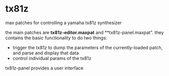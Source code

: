 # tx81z
max patches for controlling a yamaha tx81z synthesizer

the main patches are **tx81z-editor.maxpat** and **tx81z-panel.maxpat". they contains the basic functionality to do two things:
* trigger the tx81z to dump the parameters of the currently-loaded patch, and parse and display that data
* control individual params of the tx81z

tx81z-panel provides a user interface

